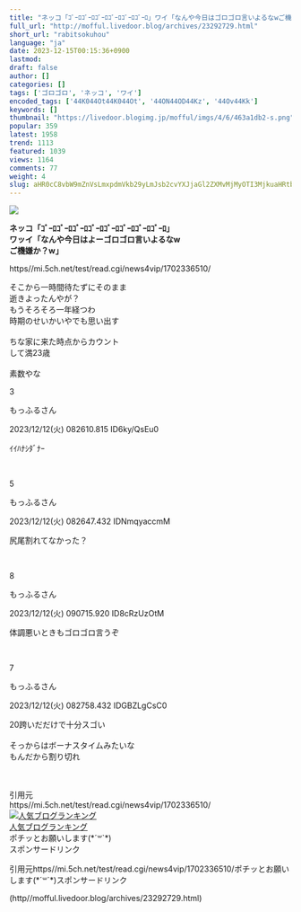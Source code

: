 ```yaml
---
title: "ネッコ「ｺﾞｰﾛｺﾞｰﾛｺﾞｰﾛｺﾞｰﾛｺﾞｰﾛｺﾞｰﾛ」ワイ「なんや今日はゴロゴロ言いよるなwご機嫌か？w」 "
full_url: "http://mofful.livedoor.blog/archives/23292729.html"
short_url: "rabitsokuhou"
language: "ja"
date: 2023-12-15T00:15:36+0900
lastmod: 
draft: false
author: []
categories: []
tags: ['ゴロゴロ', 'ネッコ', 'ワイ']
encoded_tags: ['44K044Ot44K044Ot', '44ON44OD44Kz', '44Ov44Kk']
keywords: []
thumbnail: "https://livedoor.blogimg.jp/mofful/imgs/4/6/463a1db2-s.png"
popular: 359
latest: 1958
trend: 1113
featured: 1039
views: 1164
comments: 77
weight: 4
slug: aHR0cC8vbW9mZnVsLmxpdmVkb29yLmJsb2cvYXJjaGl2ZXMvMjMyOTI3MjkuaHRtbA==
---
```


![](https://livedoor.blogimg.jp/mofful/imgs/4/6/463a1db2-s.png)

<div><p><b><p>ネッコ「ｺﾞｰﾛｺﾞｰﾛｺﾞｰﾛｺﾞｰﾛｺﾞｰﾛｺﾞｰﾛｺﾞｰﾛｺﾞｰﾛ」<br>ワッイ「なんや今日はよーゴロゴロ言いよるなw<br>ご機嫌か？w」<br></p></b> https//mi.5ch.net/test/read.cgi/news4vip/1702336510/</p><p class='t_b'> そこから一時間待たずにそのまま<br>逝きよったんやが？ <br> もうそろそろ一年経つわ <br> 時期のせいかいやでも思い出す <br> <br> ちな家に来た時点からカウント<br>して満23歳<br> <br> 素数やな </p><p class='t_h'>3 <p>もっふるさん</p> <p> 2023/12/12(火) 082610.815 ID6ky/QsEu0</p></p> <p class='t_b'> ｲｲﾊﾅｼﾀﾞﾅｰ </p><br> <p class='t_h'>5 <p>もっふるさん</p> <p> 2023/12/12(火) 082647.432 IDNmqyaccmM</p></p> <p class='t_b'> 尻尾割れてなかった？ </p><br> <p class='t_h'>8 <p>もっふるさん</p> <p> 2023/12/12(火) 090715.920 ID8cRzUzOtM</p></p> <p class='t_b'> 体調悪いときもゴロゴロ言うぞ </p><br> <p class='t_h'>7 <p>もっふるさん</p> <p> 2023/12/12(火) 082758.432 IDGBZLgCsC0</p></p> <p class='t_b'> 20跨いだだけで十分スゴい<br> <br> そっからはボーナスタイムみたいな<br>もんだから割り切れ </p><br> <br>引用元<br>https//mi.5ch.net/test/read.cgi/news4vip/1702336510/<br><a href='//blog.with2.net/link/?2036932'><img title='人気ブログランキング' src='https//blog.with2.net/img/banner/banner_21.gif'></a><br><a href='//blog.with2.net/link/?2036932'>人気ブログランキング</a><br>ポチッとお願いします(*´꒳`*)<br>スポンサードリンク<br><img alt='' src='https//www11.a8.net/0.gif?a8mat=3BDUGQ+4RHMA+2HOM+BS629' height='1' width='1' border='0'> <p>引用元https//mi.5ch.net/test/read.cgi/news4vip/1702336510/ポチッとお願いします(*´꒳`*)スポンサードリンク</p></div>

(http//mofful.livedoor.blog/archives/23292729.html)
